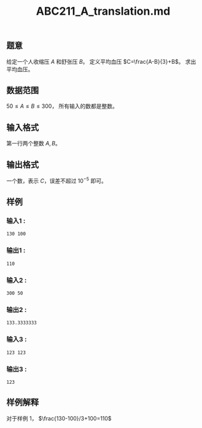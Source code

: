 ﻿---
title: "ABC211_A_translation.md"
tags: []
author: ""
created: ""
---

## 题意  

给定一个人收缩压 $A$ 和舒张压 $B$。
定义平均血压 $C=\frac{A-B}{3}+B$。
求出平均血压。

## 数据范围

$50\le A \le B\le 300$，
所有输入的数都是整数。

## 输入格式

第一行两个整数 $A,B$。         
          
## 输出格式

一个数，表示 $C$，误差不超过 $10^{-5}$ 即可。      

## 样例

### 输入1 :
```
130 100
```

### 输出1 :
```
110
```

### 输入2 :
```
300 50
```

### 输出2 :
```
133.3333333
```

### 输入3 :
```
123 123
```

### 输出3 :
```
123
```   

## 样例解释

对于样例 1， $\frac{130-100}/3+100=110$

